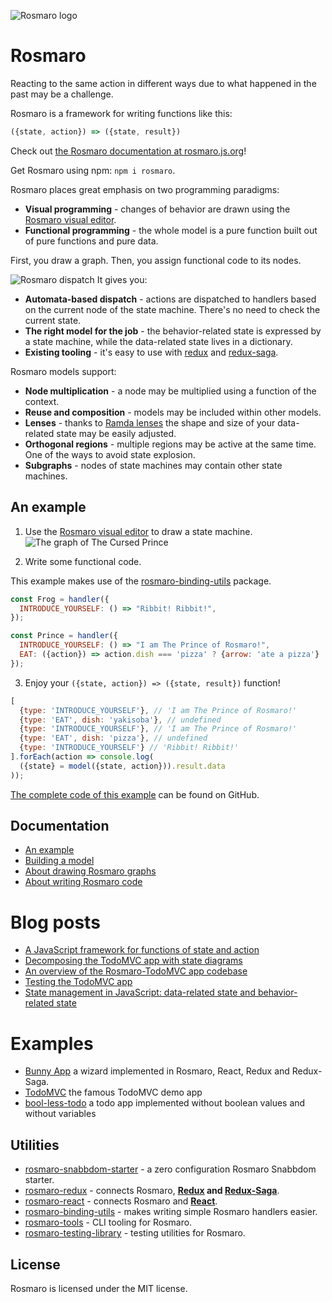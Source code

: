 ![Rosmaro logo](https://rosmaro.js.org/doc/img/logo.png)

# Rosmaro

Reacting to the same action in different ways due to what happened in the past may be a challenge.

Rosmaro is a framework for writing functions like this:
```javascript
({state, action}) => ({state, result})
```

Check out [the Rosmaro documentation at rosmaro.js.org](http://rosmaro.js.org/doc/)!

Get Rosmaro using npm: `npm i rosmaro`.

Rosmaro places great emphasis on two programming paradigms:
* **Visual programming** - changes of behavior are drawn using the [Rosmaro visual editor](https://rosmaro.js.org/editor/).
* **Functional programming** - the whole model is a pure function built out of pure functions and pure data.

First, you draw a graph. Then, you assign functional code to its nodes.

![Rosmaro dispatch](https://rosmaro.js.org/doc/img/dispatch-illustration.jpeg)
It gives you:
* **Automata-based  dispatch** - actions are dispatched to handlers based on the current node of the state machine. There's no need to check the current state.
* **The right model for the job** - the behavior-related state is expressed by a state machine, while the data-related state lives in a dictionary.
* **Existing tooling** - it's easy to use with [redux](https://redux.js.org) and [redux-saga](https://redux-saga.js.org).

Rosmaro models support:
* **Node multiplication** - a node may be multiplied using a function of the context.
* **Reuse and composition** - models may be included within other models.
* **Lenses** - thanks to [Ramda lenses](https://ramdajs.com/docs/#lens) the shape and size of your data-related state may be easily adjusted.
* **Orthogonal regions** - multiple regions may be active at the same time. One of the ways to avoid state explosion.
* **Subgraphs** - nodes of state machines may contain other state machines.

## An example

1. Use the [Rosmaro visual editor](https://rosmaro.js.org/editor/) to draw a state machine. 
![The graph of The Cursed Prince](https://rosmaro.js.org/doc/img/example-graph.png)

2. Write some functional code.

This example makes use of the [rosmaro-binding-utils](https://github.com/lukaszmakuch/rosmaro-binding-utils) package.

```javascript
const Frog = handler({
  INTRODUCE_YOURSELF: () => "Ribbit! Ribbit!",
});

const Prince = handler({
  INTRODUCE_YOURSELF: () => "I am The Prince of Rosmaro!",
  EAT: ({action}) => action.dish === 'pizza' ? {arrow: 'ate a pizza'} : undefined
});
```

3. Enjoy your `({state, action}) => ({state, result})` function!

```javascript
[
  {type: 'INTRODUCE_YOURSELF'}, // 'I am The Prince of Rosmaro!'
  {type: 'EAT', dish: 'yakisoba'}, // undefined
  {type: 'INTRODUCE_YOURSELF'}, // 'I am The Prince of Rosmaro!'
  {type: 'EAT', dish: 'pizza'}, // undefined
  {type: 'INTRODUCE_YOURSELF'} // 'Ribbit! Ribbit!'
].forEach(action => console.log(
  ({state} = model({state, action})).result.data
));
```

[The complete code of this example](https://github.com/lukaszmakuch/cursed-prince/blob/with-rosmaro-binding-utils/index.js) can be found on GitHub.

## Documentation
- [An example](https://rosmaro.js.org/doc/#an-example)
- [Building a model](https://rosmaro.js.org/doc/#building-a-model)
- [About drawing Rosmaro graphs](https://rosmaro.js.org/doc/#graphs)
- [About writing Rosmaro code](https://rosmaro.js.org/doc/#bindings)

# Blog posts
- [A JavaScript framework for functions of state and action](https://lukaszmakuch.pl/post/a-javascript-framework-for-functions-of-state-and-action)
- [Decomposing the TodoMVC app with state diagrams](https://lukaszmakuch.pl/post/decomposing-the-todomvc-app-with-state-diagrams)
- [An overview of the Rosmaro-TodoMVC app codebase](https://lukaszmakuch.pl/post/an-overview-of-the-rosmaro-todomvc-app-codebase)
- [Testing the TodoMVC app](https://lukaszmakuch.pl/post/testing-the-todomvc-app)
- [State management in JavaScript: data-related state and behavior-related state](https://lukaszmakuch.pl/post/behavior-related-state-and-data-related-state)


# Examples
- [Bunny App](https://github.com/lukaszmakuch/Rosmaro-React-example-Bunny-App) a wizard implemented in Rosmaro, React, Redux and Redux-Saga.
- [TodoMVC](https://github.com/lukaszmakuch/todomvc-rosmaro) the famous TodoMVC demo app
- [bool-less-todo](https://github.com/lukaszmakuch/bool-less-todo) a todo app implemented without boolean values and without variables

## Utilities
- [rosmaro-snabbdom-starter](https://github.com/lukaszmakuch/rosmaro-snabbdom-starter) - a zero configuration Rosmaro Snabbdom starter.
- [rosmaro-redux](https://github.com/lukaszmakuch/rosmaro-redux) - connects Rosmaro, **[Redux](https://redux.js.org) and [Redux-Saga](https://redux-saga.js.org)**.
- [rosmaro-react](https://github.com/lukaszmakuch/rosmaro-react) - connects Rosmaro and **[React](https://reactjs.org)**.
- [rosmaro-binding-utils](https://github.com/lukaszmakuch/rosmaro-binding-utils) - makes writing simple Rosmaro handlers easier.
- [rosmaro-tools](https://github.com/lukaszmakuch/rosmaro-tools) - CLI tooling for Rosmaro.
- [rosmaro-testing-library](https://github.com/lukaszmakuch/rosmaro-testing-library) - testing utilities for Rosmaro.

## License
Rosmaro is licensed under the MIT license.